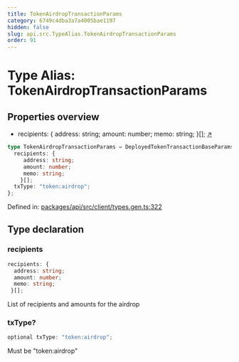 ```yaml
---
title: TokenAirdropTransactionParams
category: 6749c4dba3a7a4005bae1197
hidden: false
slug: api.src.TypeAlias.TokenAirdropTransactionParams
order: 91
---
```


# Type Alias: TokenAirdropTransactionParams

## Properties overview

- recipients:  {
  address: string;
  amount: number;
  memo: string;
 }[]; [↗](#recipients)

```ts
type TokenAirdropTransactionParams = DeployedTokenTransactionBaseParams & {
  recipients: {
     address: string;
     amount: number;
     memo: string;
    }[];
  txType: "token:airdrop";
};
```

Defined in: [packages/api/src/client/types.gen.ts:322](https://github.com/zkcloudworker/minatokens-lib/blob/main/packages/api/src/client/types.gen.ts#L322)

## Type declaration

### recipients

```ts
recipients: {
  address: string;
  amount: number;
  memo: string;
 }[];
```

List of recipients and amounts for the airdrop

### txType?

```ts
optional txType: "token:airdrop";
```

Must be "token:airdrop"
